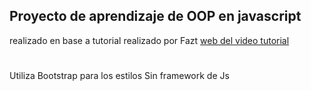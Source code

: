 ## Proyecto de aprendizaje de OOP en javascript
realizado en base a tutorial realizado por Fazt
[web del  video tutorial](https://www.youtube.com/watch?v=nqre9kKFRpc)

#

Utiliza Bootstrap para los estilos
Sin framework de Js
